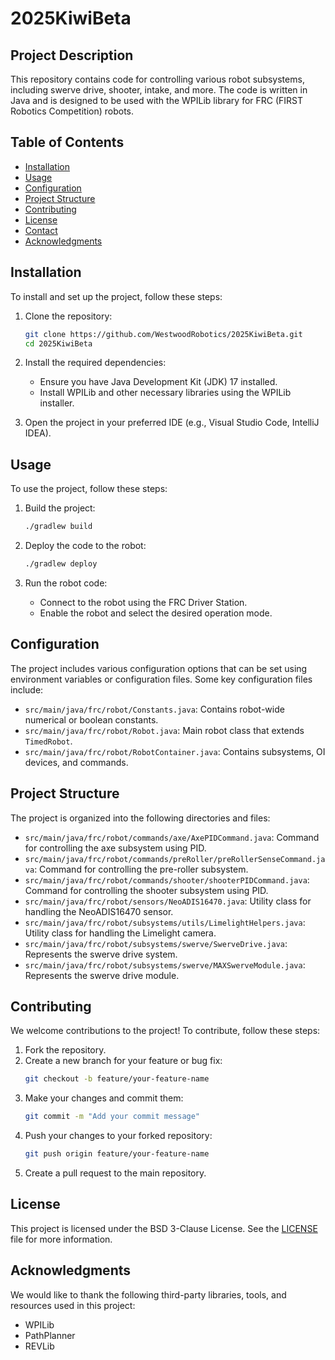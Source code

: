 # 2025KiwiBeta

## Project Description
This repository contains code for controlling various robot subsystems, including swerve drive, shooter, intake, and more. The code is written in Java and is designed to be used with the WPILib library for FRC (FIRST Robotics Competition) robots.

## Table of Contents
- [Installation](#installation)
- [Usage](#usage)
- [Configuration](#configuration)
- [Project Structure](#project-structure)
- [Contributing](#contributing)
- [License](#license)
- [Contact](#contact)
- [Acknowledgments](#acknowledgments)

## Installation
To install and set up the project, follow these steps:

1. Clone the repository:
   ```sh
   git clone https://github.com/WestwoodRobotics/2025KiwiBeta.git
   cd 2025KiwiBeta
   ```

2. Install the required dependencies:
   - Ensure you have Java Development Kit (JDK) 17 installed.
   - Install WPILib and other necessary libraries using the WPILib installer.

3. Open the project in your preferred IDE (e.g., Visual Studio Code, IntelliJ IDEA).

## Usage
To use the project, follow these steps:

1. Build the project:
   ```sh
   ./gradlew build
   ```

2. Deploy the code to the robot:
   ```sh
   ./gradlew deploy
   ```

3. Run the robot code:
   - Connect to the robot using the FRC Driver Station.
   - Enable the robot and select the desired operation mode.

## Configuration
The project includes various configuration options that can be set using environment variables or configuration files. Some key configuration files include:

- `src/main/java/frc/robot/Constants.java`: Contains robot-wide numerical or boolean constants.
- `src/main/java/frc/robot/Robot.java`: Main robot class that extends `TimedRobot`.
- `src/main/java/frc/robot/RobotContainer.java`: Contains subsystems, OI devices, and commands.

## Project Structure
The project is organized into the following directories and files:

- `src/main/java/frc/robot/commands/axe/AxePIDCommand.java`: Command for controlling the axe subsystem using PID.
- `src/main/java/frc/robot/commands/preRoller/preRollerSenseCommand.java`: Command for controlling the pre-roller subsystem.
- `src/main/java/frc/robot/commands/shooter/shooterPIDCommand.java`: Command for controlling the shooter subsystem using PID.
- `src/main/java/frc/robot/sensors/NeoADIS16470.java`: Utility class for handling the NeoADIS16470 sensor.
- `src/main/java/frc/robot/subsystems/utils/LimelightHelpers.java`: Utility class for handling the Limelight camera.
- `src/main/java/frc/robot/subsystems/swerve/SwerveDrive.java`: Represents the swerve drive system.
- `src/main/java/frc/robot/subsystems/swerve/MAXSwerveModule.java`: Represents the swerve drive module.

## Contributing
We welcome contributions to the project! To contribute, follow these steps:

1. Fork the repository.
2. Create a new branch for your feature or bug fix:
   ```sh
   git checkout -b feature/your-feature-name
   ```
3. Make your changes and commit them:
   ```sh
   git commit -m "Add your commit message"
   ```
4. Push your changes to your forked repository:
   ```sh
   git push origin feature/your-feature-name
   ```
5. Create a pull request to the main repository.

## License
This project is licensed under the BSD 3-Clause License. See the [LICENSE](LICENSE) file for more information.


## Acknowledgments
We would like to thank the following third-party libraries, tools, and resources used in this project:

- WPILib
- PathPlanner
- REVLib
